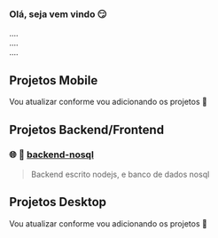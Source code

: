 ### Olá, seja vem vindo 😏

....  
....  
....  

## Projetos Mobile

Vou atualizar conforme vou adicionando os projetos 🥱

## Projetos Backend/Frontend

### 🌐 🚀 [backend-nosql](https://github.com/gmvbr/backend-nosql)
> Backend escrito nodejs, e banco de dados nosql

## Projetos Desktop

Vou atualizar conforme vou adicionando os projetos 🥱
